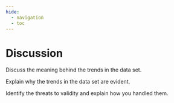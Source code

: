 ```yaml
---
hide:
  - navigation
  - toc
---
```


# Discussion

Discuss the meaning behind the trends in the data set.

Explain why the trends in the data set are evident.

Identify the threats to validity and explain how you handled them.
